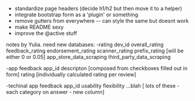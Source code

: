 - standardize page headers (decide h1/h2 but then move it to a helper)
- integrate bootstrap form as a 'plugin' or something
- remove gutters from everywhere -- can style the same but doesnt work
- make README sexy
- improve the @active stuff


notes by Yulia.
need new databases: 
-rating
	dev_id
	overall_rating
	feedback_rating
	endorsement_rating
	scanner_rating
	prefix_rating [will be either 0 or 0.05]
	app_store_data_scraping
	third_party_data_scraping

-app feedback
	app_id
	descripton [composed from checkboxes filled out in form]
	rating [individually calculated rating per review]

-techinal app feedback
	app_id
	usability
	flexibility
	...blah [ lots of these - each category on answer - new column]




